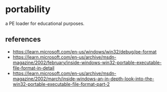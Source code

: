 # portability

a PE loader for educational purposes.

## references

- https://learn.microsoft.com/en-us/windows/win32/debug/pe-format
- https://learn.microsoft.com/en-us/archive/msdn-magazine/2002/february/inside-windows-win32-portable-executable-file-format-in-detail
- https://learn.microsoft.com/en-us/archive/msdn-magazine/2002/march/inside-windows-an-in-depth-look-into-the-win32-portable-executable-file-format-part-2